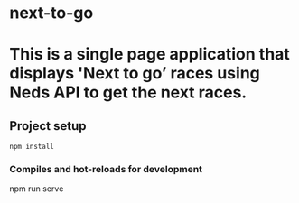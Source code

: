 # next-to-go
# This is a single page application that displays 'Next to go’ races using Neds API to get the next races.

## Project setup
```
npm install
```
### Compiles and hot-reloads for development

npm run serve
